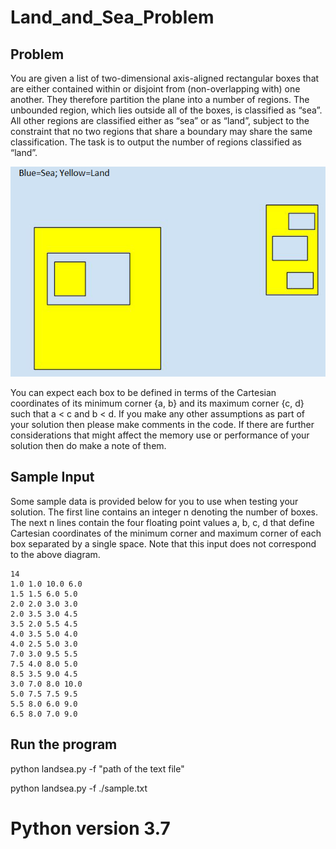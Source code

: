 # Land_and_Sea_Problem

## Problem
You are given a list of two-dimensional axis-aligned rectangular boxes that are either contained
within or disjoint from (non-overlapping with) one another. They therefore partition the plane into
a number of regions. The unbounded region, which lies outside all of the boxes, is classified as
“sea”. All other regions are classified either as “sea” or as “land”, subject to the constraint that no
two regions that share a boundary may share the same classification. The task is to output the
number of regions classified as “land”.

![](image/Untitled.png)

You can expect each box to be defined in terms of the Cartesian coordinates of its minimum
corner {a, b} and its maximum corner {c, d} such that a < c and b < d. If you make any other
assumptions as part of your solution then please make comments in the code. If there are further
considerations that might affect the memory use or performance of your solution then do make a
note of them.

## Sample Input
Some sample data is provided below for you to use when testing your solution. The first line
contains an integer n denoting the number of boxes. The next n lines contain the four floating
point values a, b, c, d that define Cartesian coordinates of the minimum corner and maximum
corner of each box separated by a single space. Note that this input does not correspond to the
above diagram.

~~~~
14
1.0 1.0 10.0 6.0
1.5 1.5 6.0 5.0
2.0 2.0 3.0 3.0
2.0 3.5 3.0 4.5
3.5 2.0 5.5 4.5
4.0 3.5 5.0 4.0
4.0 2.5 5.0 3.0
7.0 3.0 9.5 5.5
7.5 4.0 8.0 5.0
8.5 3.5 9.0 4.5
3.0 7.0 8.0 10.0
5.0 7.5 7.5 9.5
5.5 8.0 6.0 9.0
6.5 8.0 7.0 9.0
~~~~

## Run the program

python landsea.py -f  "path of the text file"

python landsea.py -f ./sample.txt

# Python version 3.7
